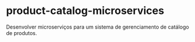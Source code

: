 # product-catalog-microservices
Desenvolver microserviços para um sistema de gerenciamento de catálogo de produtos.
